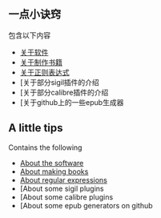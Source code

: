 ## 一点小诀窍
包含以下内容
- [关于软件](https://github.com/xiaxi626/epub-study/blob/master/tips/About_software.md)
- [关于制作书籍](https://github.com/xiaxi626/epub-study/blob/master/tips/About_making_books.md)
- [关于正则表达式](https://github.com/xiaxi626/epub-study/blob/master/tips/About_regular_expression.md)
- [关于部分sigil插件的介绍
- [关于部分calibre插件的介绍
- [关于github上的一些epub生成器

## A little tips
Contains the following
- [About the software](https://github.com/xiaxi626/epub-study/blob/master/tips/About_software.md)
- [About making books](https://github.com/xiaxi626/epub-study/blob/master/tips/About_making_books.md)
- [About regular expressions](https://github.com/xiaxi626/epub-study/blob/master/tips/About_regular_expression.md)
- [About some sigil plugins
- [About some calibre plugins
- [About some epub generators on github
